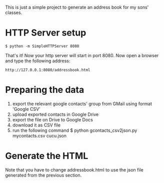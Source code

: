 This is just a simple project to generate an address book for my sons' classes.

HTTP Server setup
=================

    $ python -m SimpleHTTPServer 8080

That's it! Now your http server will start in port 8080.
Now open a browser and type the following address:

    http://127.0.0.1:8080/addressbook.html

Preparing the data
==================
1. export the relevant google contacts' group from GMail using format 'Google CSV'
2. upload exported contacts in Google Drive
3. export the file on Drive to Google Docs
3. download it as CSV file
4. run the following command
    $ python gcontacts_csv2json.py mycontacts.csv cucu.json

Generate the HTML
=================
Note that you have to change addressbook.html to use the json
file generated from the previous section.
